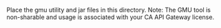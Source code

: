 Place the gmu utility and jar files in this directory.
Note: The GMU tool is non-sharable and usage is associated with your CA API Gateway license.


